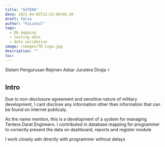 ```yaml
---
title: "SUTERA"
date: 2021-04-03T22:53:58+05:30
draft: false
author: "Faizatul"
tags:
  - Db mapping
  - testing data
  - data validation
image: /images/TD Logo.jpg
description: ""
toc: 
---
```


Sistem Pengurusan Rejimen Askar Jurutera Diraja :zap:

## Intro

Due to non-disclosure agreement and sensitive nature of military development, I cant disclose any information other than information that can be found on internet publicaly.

As the name mention, this is a development of a system for managing Tentera Darat Engineers. I contributed in database mapping for programmer to correctly present the data on dashboard, reports and register module

I work closely adn directly with programmer without delays

